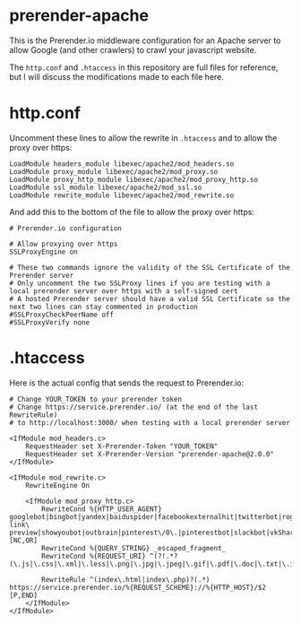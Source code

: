 # prerender-apache
This is the Prerender.io middleware configuration for an Apache server to allow Google (and other crawlers) to crawl your javascript website.

The `http.conf` and `.htaccess` in this repository are full files for reference, but I will discuss the modifications made to each file here.

# http.conf
Uncomment these lines to allow the rewrite in `.htaccess` and to allow the proxy over https:
```
LoadModule headers_module libexec/apache2/mod_headers.so
LoadModule proxy_module libexec/apache2/mod_proxy.so
LoadModule proxy_http_module libexec/apache2/mod_proxy_http.so
LoadModule ssl_module libexec/apache2/mod_ssl.so
LoadModule rewrite_module libexec/apache2/mod_rewrite.so
```

And add this to the bottom of the file to allow the proxy over https:
```
# Prerender.io configuration

# Allow proxying over https
SSLProxyEngine on

# These two commands ignore the validity of the SSL Certificate of the Prerender server
# Only uncomment the two SSLProxy lines if you are testing with a local prerender server over https with a self-signed cert
# A hosted Prerender server should have a valid SSL Certificate so the next two lines can stay commented in production
#SSLProxyCheckPeerName off
#SSLProxyVerify none
```

# .htaccess
Here is the actual config that sends the request to Prerender.io:
```
# Change YOUR_TOKEN to your prerender token
# Change https://service.prerender.io/ (at the end of the last RewriteRule)
# to http://localhost:3000/ when testing with a local prerender server

<IfModule mod_headers.c>
    RequestHeader set X-Prerender-Token "YOUR_TOKEN"
    RequestHeader set X-Prerender-Version "prerender-apache@2.0.0"
</IfModule>

<IfModule mod_rewrite.c>
    RewriteEngine On

    <IfModule mod_proxy_http.c>
        RewriteCond %{HTTP_USER_AGENT} googlebot|bingbot|yandex|baiduspider|facebookexternalhit|twitterbot|rogerbot|linkedinbot|embedly|quora\ link\ preview|showyoubot|outbrain|pinterest\/0\.|pinterestbot|slackbot|vkShare|W3C_Validator [NC,OR]
        RewriteCond %{QUERY_STRING} _escaped_fragment_
        RewriteCond %{REQUEST_URI} ^(?!.*?(\.js|\.css|\.xml|\.less|\.png|\.jpg|\.jpeg|\.gif|\.pdf|\.doc|\.txt|\.ico|\.rss|\.zip|\.mp3|\.rar|\.exe|\.wmv|\.doc|\.avi|\.ppt|\.mpg|\.mpeg|\.tif|\.wav|\.mov|\.psd|\.ai|\.xls|\.mp4|\.m4a|\.swf|\.dat|\.dmg|\.iso|\.flv|\.m4v|\.torrent|\.ttf|\.woff|\.svg))

        RewriteRule ^(index\.html|index\.php)?(.*) https://service.prerender.io/%{REQUEST_SCHEME}://%{HTTP_HOST}/$2 [P,END]
    </IfModule>
</IfModule>
```